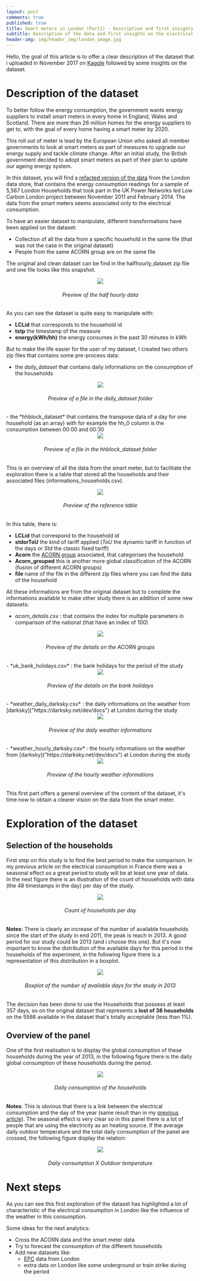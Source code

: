 ```yaml
---
layout: post
comments: true
published: true
title: Smart meters in London (Part1) - Description and first insights  
subtitle: Description of the data and first insights on the electrical consumption
header-img: img/header_img/london_image.jpg
---
```

Hello, the goal of this article is to offer a clear description of the dataset that i uploaded in November 2017 on [Kaggle]("https://www.kaggle.com/jeanmidev/smart-meters-in-london") followed by some insights on the dataset.

# Description of the dataset

To better follow the energy consumption, the government wants energy suppliers to install smart meters in every home in England, Wales and Scotland. There are more than 26 million homes for the energy suppliers to get to, with the goal of every home having a smart meter by 2020.

This roll out of meter is lead by the European Union who asked all member governments to look at smart meters as part of measures to upgrade our energy supply and tackle climate change. After an initial study, the British government decided to adopt smart meters as part of their plan to update our ageing energy system.

In this dataset, you will find a [refacted version of the data]("https://data.london.gov.uk/dataset/smartmeter-energy-use-data-in-london-households") from the London data store, that contains the energy consumption readings for a sample of 5,567 London Households that took part in the UK Power Networks led Low Carbon London project between November 2011 and February 2014. The data from the smart meters seems associated only to the electrical consumption.

To have an easier dataset to manipulate, different transformations have been applied on the dataset:

- Collection of all the data from a specific household in the same file (that was not the case in the original dataset)
- People from the same ACORN group are on the same file

The original and clean dataset can be find in the halfhourly_dataset zip file and one file looks like this snapshot.

<center>
<img src="{{ site.baseurl }}/img/posts/london_sm/hhdata_preview.png" />
<h6><i>Preview of the half hourly data</i></h6>
</center>

As you can see the dataset is quite easy to manipulate with:

- **LCLid** that corresponds to the household id
- **tstp** the timestamp of the measure
- **energy(kWh/hh)** the energy consumes in the past 30 minutes in kWh

But to make the life easier for the user of my dataset, I created two others zip files that contains some pre-process data:

- the *daily_dataset* that contains daily informations on the consumption of the households
<center>
<img src="{{ site.baseurl }}/img/posts/london_sm/dailydata_preview.png" />
<h6><i>Preview of a file in the daily_dataset folder</i></h6>
</center>
- the *hhblock_dataset* that contains the transpose data of a day for one household (as an array) with for example the hh_0 column is the consumption between 00:00 and 00:30
<center>
<img src="{{ site.baseurl }}/img/posts/london_sm/hhblock_preview.png" />
<h6><i>Preview of a file in the hhblock_dataset folder</i></h6>
</center>

This is an overview of  all the data from the smart meter, but to facilitate the exploration there is a table that stored all the households and their associated files (informations_households.csv).
<center>
<img src="{{ site.baseurl }}/img/posts/london_sm/tableref_preview.png" />
<h6><i>Preview of the reference table</i></h6>
</center>

In this table, there is:

- **LCLid** that correspond to the household id
- **stdorToU** the kind of tariff applied (*ToU* the dynamic tariff in function of the days or *Std* the classic fixed tariff)
- **Acorn** the [ACORN group]("https://acorn.caci.co.uk/") associated, that categorises the household
- **Acorn_grouped** this is another more global classification of the ACORN (fusion of different ACORN groups)
- **file** name of the file in the different zip files where you can find the data of the household

All these informations are from the original dataset but to complete the informations available to make other study there is an addition of some new datasets:

- *acorn_details.csv* : that contains the index for multiple parameters in comparison of the national (that have an index of 100)
<center>
<img src="{{ site.baseurl }}/img/posts/london_sm/accorndetails_preview.png" />
<h6><i>Preview of the details on the ACORN groups</i></h6>
</center>
- *uk_bank_holidays.csv* : the bank holidays for the period of the study
<center>
<img src="{{ site.baseurl }}/img/posts/london_sm/ukbankholidays_preview.png" />
<h6><i>Preview of the details on the bank holidays</i></h6>
</center>
- *weather_daily_darksky.csv* : the daily informations on the weather from [darksky]("https://darksky.net/dev/docs") at London during the study
<center>
<img src="{{ site.baseurl }}/img/posts/london_sm/weatherdaily.png" />
<h6><i>Preview of the daily weather informations</i></h6>
</center>
- *weather_hourly_darksky.csv* : the hourly informations on the weather from [darksky]("https://darksky.net/dev/docs") at London during the study
<center>
<img src="{{ site.baseurl }}/img/posts/london_sm/weatherhourly.png" />
<h6><i>Preview of the hourly weather informations</i></h6>
</center>

This first part offers a general overview of the content of the dataset, it's time now to obtain a clearer vision on the data from the smart meter.

# Exploration of the dataset

## Selection of the households

First step on this study is to find the best period to make the comparison. In my previous article on the electrical consumption in France there was a seasonal effect so a great period to study will be at least one year of data. In the next figure there is an illustration of the count of households with data (the 48 timestamps in the day) per day of the study.
<center>
<img src="{{ site.baseurl }}/img/posts/london_sm/count_householdday.png" />
<h6><i>Count of households per day</i></h6>
</center>

**Notes**: There is clearly an increase of the number of available households since the start of the study in end 2011, the peak is reach in 2013. A good period for our study could be 2013 (and i choose this one). But it's now important to know the distribution of the available days for this period in the households of the experiment, in the following figure there is a representation of this distribution in a boxplot.

<center>
<img src="{{ site.baseurl }}/img/posts/london_sm/boxplot_availalbedayhousehold.png" />
<h6><i>Boxplot of the number of available days for the study in 2013</i></h6>
</center>

The decision has been done to use the Households that possess at least 357 days, so on the original dataset that represents a **lost of 38 households** on the 5566 available in the dataset that's totally acceptable (less than 1%).

## Overview of the panel

One of the first realisation is to display the global consumption of these households during the year of 2013, in the following figure there is the daily global consumption of these households during the period.

<center>
<img src="{{ site.baseurl }}/img/posts/london_sm/timeseries_sumall.png" />
<h6><i>Daily consumption of the households</i></h6>
</center>

**Notes**: This is obvious that there is a link between the electrical consumption and the day of the year (same result than in my [previous article]("http://jmdaignan.com/2017/10/20/Make-a-forecast-system-of-the-national-energy-consumption/")). The seasonal effect is very clear so in this panel there is a lot of people that are using the electricity as an heating source. If the average daily outdoor temperature and the total daily consumption of the panel are crossed, the following figure display the relation:
<center>
<img src="{{ site.baseurl }}/img/posts/london_sm/ptg_like.png" />
<h6><i>Daily consumption X Outdoor temperature</i></h6>
</center>

# Next steps
As you can see this first exploration of the dataset has highlighted a lot of characteristic of the electrical consumption in London like the influence of the weather in this consumption.

Some ideas for the next analytics:
- Cross the ACORN data and the smart meter data
- Try to forecast the consumption of the different households
- Add new datasets like:
  - [EPC]("https://epc.opendatacommunities.org/docs/api") data from London
  - extra data on London like some underground or train strike during the period

